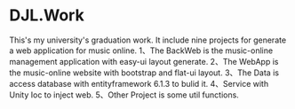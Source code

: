 # DJL.Work
This's my university's graduation work. It include nine projects for generate a web application for music online.
1、The BackWeb is the music-online management application with easy-ui layout generate.
2、The WebApp is the music-online website with bootstrap and flat-ui layout.
3、The Data is access database with entityframework 6.1.3 to bulid it.
4、Service with Unity Ioc to inject web.
5、Other Project is some util functions. 
 
